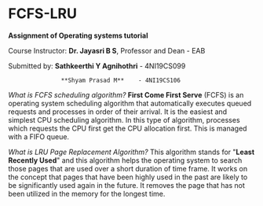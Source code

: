 # FCFS-LRU
**Assignment of Operating systems tutorial**

Course Instructor: **Dr. Jayasri B S**, Professor and Dean - EAB

Submitted by: **Sathkeerthi Y Agnihothri** - 4NI19CS099
                   
                   **Shyam Prasad M**    - 4NI19CS106
                   
_What is FCFS scheduling algorithm?_
**First Come First Serve** (FCFS) is an operating system scheduling algorithm that
automatically executes queued requests and processes in order of their arrival. It is the
easiest and simplest CPU scheduling algorithm. In this type of algorithm, processes
which requests the CPU first get the CPU allocation first. This is managed with a
FIFO queue.

_What is LRU Page Replacement Algorithm?_
This algorithm stands for "**Least Recently Used**" and this algorithm helps the
operating system to search those pages that are used over a short duration of time
frame. It works on the concept that pages that have been highly used in the past are
likely to be significantly used again in the future. It removes the page that has not
been utilized in the memory for the longest time.
